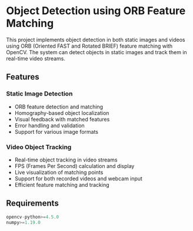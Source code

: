 # Object Detection using ORB Feature Matching

This project implements object detection in both static images and videos using ORB (Oriented FAST and Rotated BRIEF) feature matching with OpenCV. The system can detect objects in static images and track them in real-time video streams.

## Features

### Static Image Detection
- ORB feature detection and matching
- Homography-based object localization
- Visual feedback with matched features
- Error handling and validation
- Support for various image formats

### Video Object Tracking
- Real-time object tracking in video streams
- FPS (Frames Per Second) calculation and display
- Live visualization of matching points
- Support for both recorded videos and webcam input
- Efficient feature matching and tracking

## Requirements

```python
opencv-python>=4.5.0
numpy>=1.19.0
